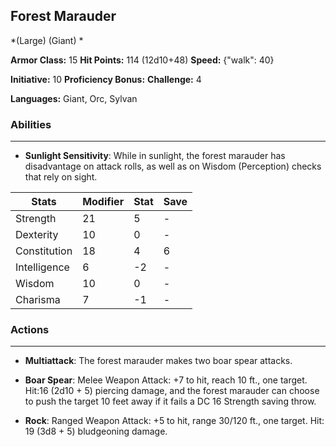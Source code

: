 ## Forest Marauder
*(Large) (Giant) *

**Armor Class:** 15
**Hit Points:** 114 (12d10+48)
**Speed:** {"walk": 40}

**Initiative:** 10
**Proficiency Bonus:**
**Challenge:** 4

**Languages:** Giant, Orc, Sylvan

### Abilities
 --- 
- **Sunlight Sensitivity**: While in sunlight, the forest marauder has disadvantage on attack rolls, as well as on Wisdom (Perception) checks that rely on sight.



| Stats | Modifier | Stat | Save
| ---- | ---- | ---- | ---- |
| Strength | 21 | 5 | - |
| Dexterity | 10 | 0 | - |
| Constitution | 18 | 4 | 6 |
| Intelligence | 6 | -2 | - |
| Wisdom | 10 | 0 | - |
| Charisma | 7 | -1 | - |

### Actions
 --- 
- **Multiattack**: The forest marauder makes two boar spear attacks.

- **Boar Spear**: Melee Weapon Attack: +7 to hit, reach 10 ft., one target. Hit:16 (2d10 + 5) piercing damage, and the forest marauder can choose to push the target 10 feet away if it fails a DC 16 Strength saving throw.

- **Rock**: Ranged Weapon Attack: +5 to hit, range 30/120 ft., one target. Hit: 19 (3d8 + 5) bludgeoning damage.

